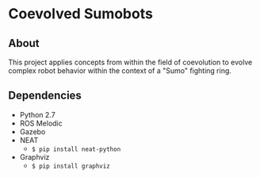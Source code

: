 # Coevolved Sumobots


## About
This project applies concepts from within the field of coevolution to evolve complex robot behavior within the context of a "Sumo" fighting ring.

## Dependencies
- Python 2.7
- ROS Melodic
- Gazebo
- NEAT
  - ```$ pip install neat-python```
- Graphviz
  - ```$ pip install graphviz```
